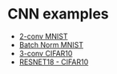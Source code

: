# CNN examples

- [2-conv MNIST](examples/cnn/2-conv-mnist.md)
- [Batch Norm MNIST](examples/cnn/batch-norm-mnist.md)
- [3-conv CIFAR10](examples/cnn/3-conv-cifar10.md)
- [RESNET18 - CIFAR10](examples/cnn/resnet18-cifar10.md)